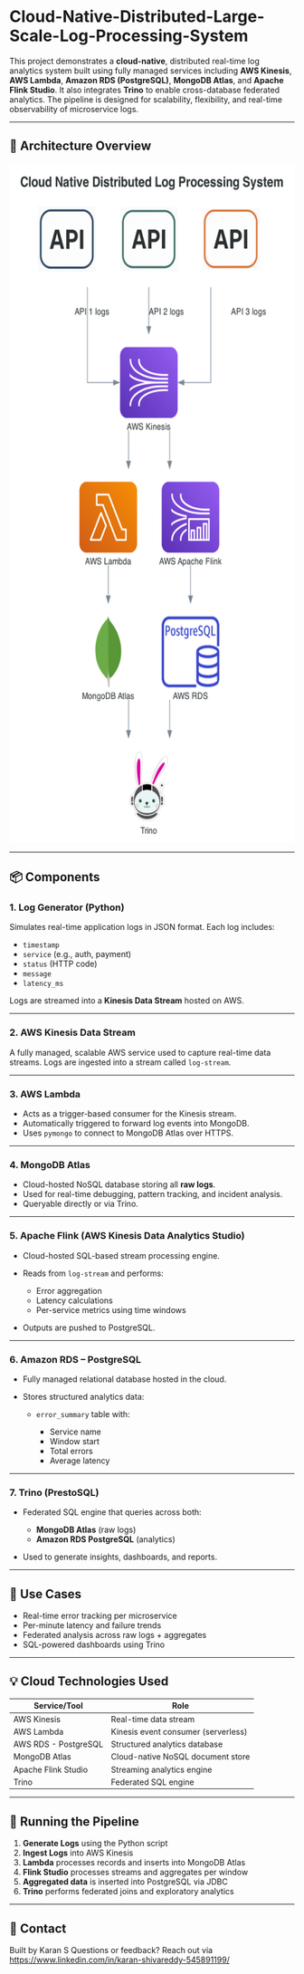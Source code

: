 # Cloud-Native-Distributed-Large-Scale-Log-Processing-System

This project demonstrates a **cloud-native**, distributed real-time log analytics system built using fully managed services including **AWS Kinesis**, **AWS Lambda**, **Amazon RDS (PostgreSQL)**, **MongoDB Atlas**, and **Apache Flink Studio**. It also integrates **Trino** to enable cross-database federated analytics. The pipeline is designed for scalability, flexibility, and real-time observability of microservice logs.

---

## 🔧 Architecture Overview

<p align="center">
 <img src="Image/log_processing_architecture.png" alt="Diagram" height="1200"/>
</p>

---

## 📦 Components

### 1. **Log Generator (Python)**

Simulates real-time application logs in JSON format. Each log includes:

* `timestamp`
* `service` (e.g., auth, payment)
* `status` (HTTP code)
* `message`
* `latency_ms`

Logs are streamed into a **Kinesis Data Stream** hosted on AWS.

---

### 2. **AWS Kinesis Data Stream**

A fully managed, scalable AWS service used to capture real-time data streams. Logs are ingested into a stream called `log-stream`.

---

### 3. **AWS Lambda**

* Acts as a trigger-based consumer for the Kinesis stream.
* Automatically triggered to forward log events into MongoDB.
* Uses `pymongo` to connect to MongoDB Atlas over HTTPS.

---

### 4. **MongoDB Atlas**

* Cloud-hosted NoSQL database storing all **raw logs**.
* Used for real-time debugging, pattern tracking, and incident analysis.
* Queryable directly or via Trino.

---

### 5. **Apache Flink (AWS Kinesis Data Analytics Studio)**

* Cloud-hosted SQL-based stream processing engine.
* Reads from `log-stream` and performs:

  * Error aggregation
  * Latency calculations
  * Per-service metrics using time windows
* Outputs are pushed to PostgreSQL.

---

### 6. **Amazon RDS – PostgreSQL**

* Fully managed relational database hosted in the cloud.
* Stores structured analytics data:

  * `error_summary` table with:

    * Service name
    * Window start
    * Total errors
    * Average latency

---

### 7. **Trino (PrestoSQL)**

* Federated SQL engine that queries across both:

  * **MongoDB Atlas** (raw logs)
  * **Amazon RDS PostgreSQL** (analytics)
* Used to generate insights, dashboards, and reports.

---

## 🧪 Use Cases

* Real-time error tracking per microservice
* Per-minute latency and failure trends
* Federated analysis across raw logs + aggregates
* SQL-powered dashboards using Trino

---

## 💡 Cloud Technologies Used

| Service/Tool         | Role                                |
| -------------------- | ----------------------------------- |
| AWS Kinesis          | Real-time data stream               |
| AWS Lambda           | Kinesis event consumer (serverless) |
| AWS RDS - PostgreSQL | Structured analytics database       |
| MongoDB Atlas        | Cloud-native NoSQL document store   |
| Apache Flink Studio  | Streaming analytics engine          |
| Trino                | Federated SQL engine                |

---

## 🚀 Running the Pipeline

1. **Generate Logs** using the Python script
2. **Ingest Logs** into AWS Kinesis
3. **Lambda** processes records and inserts into MongoDB Atlas
4. **Flink Studio** processes streams and aggregates per window
5. **Aggregated data** is inserted into PostgreSQL via JDBC
6. **Trino** performs federated joins and exploratory analytics

---

## 📢 Contact

Built by Karan S
Questions or feedback? Reach out via https://www.linkedin.com/in/karan-shivareddy-545891199/
